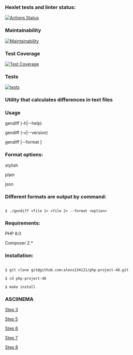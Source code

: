 ### Hexlet tests and linter status:
[![Actions Status](https://github.com/alexx134121/php-project-48/actions/workflows/hexlet-check.yml/badge.svg)](https://github.com/alexx134121/php-project-48/actions)
### Maintainability
[![Maintainability](https://api.codeclimate.com/v1/badges/51c47d0ee04e6846413e/maintainability)](https://codeclimate.com/github/alexx134121/php-project-48/maintainability)
### Test Coverage
[![Test Coverage](https://api.codeclimate.com/v1/badges/51c47d0ee04e6846413e/test_coverage)](https://codeclimate.com/github/alexx134121/php-project-48/test_coverage)
### Tests
[![tests](https://github.com/alexx134121/php-project-48/actions/workflows/tests.yml/badge.svg)](https://github.com/alexx134121/php-project-48/actions/workflows/tests.yml)

### Utility that calculates differences in text files

### Usage
gendiff (-h|--help)

gendiff (-v|--version)

gendiff [--format ]

### Format options:

stylish

plain

json

### Different formats are output by command:
```

$ ./gendiff <file 1> <file 2> --format <option> 

```

### Requirements:

PHP 8.0

Composer 2.*

### Installation:
```

$ git clone git@github.com:alexx134121/php-project-48.git

$ cd php-project-48

$ make install

```
### ASCIINEMA

[Step 3](https://asciinema.org/a/liy6nSRWj8UkXQaR7triD8vWS)

[Step 5](https://asciinema.org/a/liy6nSRWj8UkXQaR7triD8vWS)

[Step 6](https://asciinema.org/a/liy6nSRWj8UkXQaR7triD8vWS)

[Step 7](https://asciinema.org/a/liy6nSRWj8UkXQaR7triD8vWS)

[Step 8](https://asciinema.org/a/liy6nSRWj8UkXQaR7triD8vWS)
